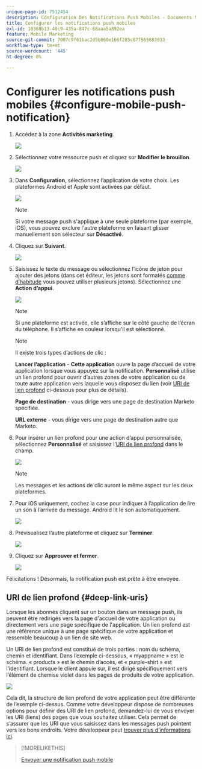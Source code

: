 ```yaml
---
unique-page-id: 7512454
description: Configuration Des Notifications Push Mobiles - Documents Marketo - Documentation Du Produit
title: Configurer les notifications push mobiles
exl-id: 10368b13-40c9-435a-847c-68aaa5a892ea
feature: Mobile Marketing
source-git-commit: 7007c9f61bac2d5b860e166f285c87f565683933
workflow-type: tm+mt
source-wordcount: '445'
ht-degree: 0%

---
```


# Configurer les notifications push mobiles {#configure-mobile-push-notification}

1. Accédez à la zone **Activités marketing**.

   ![](assets/configure-mobile-push-notification-1.png)

1. Sélectionnez votre ressource push et cliquez sur **Modifier le brouillon**.

   ![](assets/configure-mobile-push-notification-2.png)

1. Dans **Configuration**, sélectionnez l’application de votre choix. Les plateformes Android et Apple sont activées par défaut.

   ![](assets/configure-mobile-push-notification-3.png)

   >[!NOTE]
   >
   >Si votre message push s&#39;applique à une seule plateforme (par exemple, iOS), vous pouvez exclure l&#39;autre plateforme en faisant glisser manuellement son sélecteur sur **Désactivé**.

1. Cliquez sur **Suivant**.

   ![](assets/configure-mobile-push-notification-4.png)

1. Saisissez le texte du message ou sélectionnez l’icône de jeton pour ajouter des jetons (dans cet éditeur, les jetons sont formatés [comme d’habitude](/help/marketo/product-docs/demand-generation/landing-pages/personalizing-landing-pages/tokens-overview.md) vous pouvez utiliser plusieurs jetons). Sélectionnez une **Action d’appui**.

   ![](assets/configure-mobile-push-notification-5.png)

   >[!NOTE]
   >
   >Si une plateforme est activée, elle s’affiche sur le côté gauche de l’écran du téléphone. Il s’affiche en couleur lorsqu’il est sélectionné.

   >[!NOTE]
   >
   >Il existe trois types d’actions de clic :
   >
   >**Lancer l’application** - **Cette application** ouvre la page d’accueil de votre application lorsque vous appuyez sur la notification. **Personnalisé** utilise un lien profond pour ouvrir d’autres zones de votre application ou de toute autre application vers laquelle vous disposez du lien (voir [URI de lien profond](#deep-link-uris) ci-dessous pour plus de détails).
   >
   >**Page de destination** - vous dirige vers une page de destination Marketo spécifiée.
   >
   >**URL externe** - vous dirige vers une page de destination autre que Marketo.

1. Pour insérer un lien profond pour une action d’appui personnalisée, sélectionnez **Personnalisé** et saisissez l’[URI de lien profond](#deep-link-uris) dans le champ.

   ![](assets/configure-mobile-push-notification-6.png)

   >[!NOTE]
   >
   >Les messages et les actions de clic auront le même aspect sur les deux plateformes.

1. Pour iOS uniquement, cochez la case pour indiquer à l’application de lire un son à l’arrivée du message. Android lit le son automatiquement.

   ![](assets/configure-mobile-push-notification-7.png)

1. Prévisualisez l’autre plateforme et cliquez sur **Terminer**.

   ![](assets/configure-mobile-push-notification-8.png)

1. Cliquez sur **Approuver et fermer**.

   ![](assets/configure-mobile-push-notification-9.png)

Félicitations ! Désormais, la notification push est prête à être envoyée.

## URI de lien profond {#deep-link-uris}

Lorsque les abonnés cliquent sur un bouton dans un message push, ils peuvent être redirigés vers la page d&#39;accueil de votre application ou directement vers une page spécifique de l&#39;application. Un lien profond est une référence unique à une page spécifique de votre application et ressemble beaucoup à un lien de site web.

Un URI de lien profond est constitué de trois parties : nom du schéma, chemin et identifiant. Dans l’exemple ci-dessous, « myappname » est le schéma. « products » est le chemin d’accès, et « purple-shirt » est l’identifiant. Lorsque le client appuie sur, il est dirigé spécifiquement vers l’élément de chemise violet dans les pages de produits de votre application.

![](assets/configure-mobile-push-notification-10.png)

Cela dit, la structure de lien profond de votre application peut être différente de l’exemple ci-dessus. Comme votre développeur dispose de nombreuses options pour définir des URI de lien profond, demandez-lui de vous envoyer les URI (liens) des pages que vous souhaitez utiliser. Cela permet de s’assurer que les URI que vous saisissez dans les messages push pointent vers les bons endroits. Votre développeur peut [trouver plus d’informations ici](https://experienceleague.adobe.com/fr/docs/marketo-developer/marketo/mobile/enabling-deep-links-in-your-app).

>[!MORELIKETHIS]
>
>[Envoyer une notification push mobile](/help/marketo/product-docs/mobile-marketing/push-notifications/send-a-mobile-push-notification.md)
